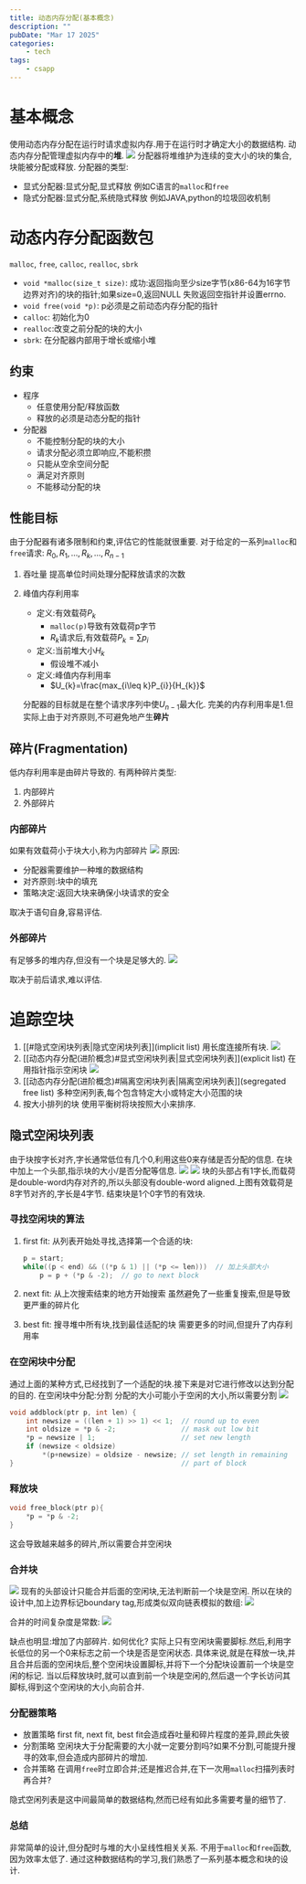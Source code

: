 ```yaml
---
title: 动态内存分配(基本概念)
description: ""
pubDate: "Mar 17 2025"
categories:
    - tech
tags:
    - csapp
---
```


# 基本概念
使用动态内存分配在运行时请求虚拟内存.用于在运行时才确定大小的数据结构.
动态内存分配管理虚拟内存中的**堆**.
![](attachments/Pasted%20image%2020250207115740.png)
分配器将堆维护为连续的变大小的块的集合,块能被分配或释放.
分配器的类型:
- 显式分配器:显式分配,显式释放
	例如C语言的`malloc`和`free`
- 隐式分配器:显式分配,系统隐式释放
	例如JAVA,python的垃圾回收机制


# 动态内存分配函数包
`malloc`, `free`, `calloc`, `realloc`, `sbrk`
- `void *malloc(size_t size)`:
	成功:返回指向至少size字节(x86-64为16字节边界对齐)的块的指针;如果size=0,返回NULL
	失败返回空指针并设置errno.
- `void free(void *p)`:
	p必须是之前动态内存分配的指针
- `calloc`:	初始化为0
- `realloc`:改变之前分配的块的大小
- `sbrk`: 在分配器内部用于增长或缩小堆

## 约束
- 程序
	- 任意使用分配/释放函数
	- 释放的必须是动态分配的指针
- 分配器
	- 不能控制分配的块的大小
	- 请求分配必须立即响应,不能积攒
	- 只能从空余空间分配
	- 满足对齐原则
	- 不能移动分配的块
## 性能目标
由于分配器有诸多限制和约束,评估它的性能就很重要.
对于给定的一系列`malloc`和`free`请求:
	$R_{0},R_{1},\dots,R_{k},\dots,R_{n-1}$
1. 吞吐量
	提高单位时间处理分配释放请求的次数
2. 峰值内存利用率
	- 定义:有效载荷$P_{k}$
		- `malloc(p)`导致有效载荷p字节
		- $R_{k}$请求后,有效载荷$P_{k}=\sum p_{i}$
	- 定义:当前堆大小$H_{k}$
		- 假设堆不减小
	- 定义:峰值内存利用率
		- $U_{k}=\frac{max_{i\leq k}P_{i}}{H_{k}}$

	分配器的目标就是在整个请求序列中使$U_{n-1}$最大化.
	完美的内存利用率是1.但实际上由于对齐原则,不可避免地产生**碎片**

## 碎片(Fragmentation)
低内存利用率是由碎片导致的.
有两种碎片类型:
1. 内部碎片
2. 外部碎片

### 内部碎片
如果有效载荷小于块大小,称为内部碎片
![](attachments/Pasted%20image%2020250207153101.png)
原因:
- 分配器需要维护一种堆的数据结构
- 对齐原则:块中的填充
- 策略决定:返回大块来确保小块请求的安全

取决于语句自身,容易评估.
### 外部碎片
有足够多的堆内存,但没有一个块是足够大的.
![](attachments/Pasted%20image%2020250207153923.png)

取决于前后请求,难以评估.

# 追踪空块

1. [[#隐式空闲块列表|隐式空闲块列表]](implicit list)
	用长度连接所有块.
	![](attachments/Pasted%20image%2020250207161200.png)
2. [[动态内存分配(进阶概念)#显式空闲块列表|显式空闲块列表]](explicit list)
	在用指针指示空闲块
	![](attachments/Pasted%20image%2020250207161308.png)
3. [[动态内存分配(进阶概念)#隔离空闲块列表|隔离空闲块列表]](segregated free list)
	多种空闲列表,每个包含特定大小或特定大小范围的块
4. 按大小排列的块
	使用平衡树将块按照大小来排序.

## 隐式空闲块列表
由于块按字长对齐,字长通常低位有几个0,利用这些0来存储是否分配的信息.
在块中加上一个头部,指示块的大小/是否分配等信息.
![](attachments/Pasted%20image%2020250207161049.png)
![](attachments/Pasted%20image%2020250207162314.png)
块的头部占有1字长,而载荷是double-word内存对齐的,所以头部没有double-word aligned.上图有效载荷是8字节对齐的,字长是4字节.
结束块是1个0字节的有效块.

### 寻找空闲块的算法
1. first fit:
	从列表开始处寻找,选择第一个合适的块:
	```c
	p = start;
	while((p < end) && ((*p & 1) || (*p <= len)))  // 加上头部大小
		p = p + (*p & -2);  // go to next block
	```

2. next fit:
	从上次搜索结束的地方开始搜索
	虽然避免了一些重复搜索,但是导致更严重的碎片化

3. best fit:
	搜寻堆中所有块,找到最佳适配的块
	需要更多的时间,但提升了内存利用率

### 在空闲块中分配
通过上面的某种方式,已经找到了一个适配的块.接下来是对它进行修改以达到分配的目的.
在空闲块中分配:分割
分配的大小可能小于空闲的大小,所以需要分割
![](attachments/Pasted%20image%2020250207164723.png)
```c
void addblock(ptr p, int len) { 
	int newsize = ((len + 1) >> 1) << 1;  // round up to even 
	int oldsize = *p & -2;                // mask out low bit 
	*p = newsize | 1;                     // set new length 
	if (newsize < oldsize) 
		*(p+newsize) = oldsize - newsize; // set length in remaining 
}                                         // part of block
```

### 释放块
```c
void free_block(ptr p){
	*p = *p & -2;
}
```
这会导致越来越多的碎片,所以需要合并空闲块
### 合并块
![](attachments/Pasted%20image%2020250207171957.png)
现有的头部设计只能合并后面的空闲块,无法判断前一个块是空闲.
所以在块的设计中,加上边界标记boundary tag,形成类似双向链表模拟的数组:
![](attachments/Pasted%20image%2020250207170029.png)

合并的时间复杂度是常数:
![](attachments/Pasted%20image%2020250207171729.png)

缺点也明显:增加了内部碎片.
如何优化?
实际上只有空闲块需要脚标.然后,利用字长低位的另一个0来标志之前一个块是否是空闲状态.
具体来说,就是在释放一块,并且合并后面的空闲块后,整个空闲块设置脚标,并将下一个分配块设置前一个块是空闲的标记.
当以后释放块时,就可以直到前一个块是空闲的,然后退一个字长访问其脚标,得到这个空闲块的大小,向前合并.

### 分配器策略
- 放置策略
	first fit, next fit, best fit会造成吞吐量和碎片程度的差异,顾此失彼
- 分割策略
	空闲块大于分配需要的大小就一定要分割吗?如果不分割,可能提升搜寻的效率,但会造成内部碎片的增加.
- 合并策略
	在调用`free`时立即合并;还是推迟合并,在下一次用`malloc`扫描列表时再合并?

隐式空闲列表是这中间最简单的数据结构,然而已经有如此多需要考量的细节了.

### 总结
非常简单的设计,但分配时与堆的大小呈线性相关关系.
不用于`malloc`和`free`函数,因为效率太低了.
通过这种数据结构的学习,我们熟悉了一系列基本概念和块的设计.

